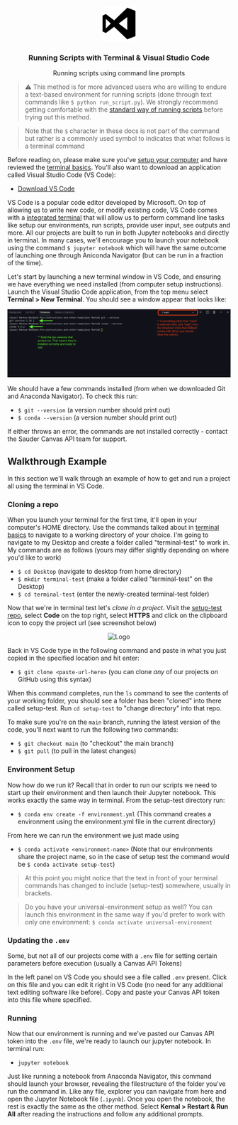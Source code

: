 <br />
<p align="center">
  <div align="center">
    <img src="../imgs/vscode-icon.png" alt="Logo" width="80" height="80">
  </div>

  <h3 align="center">Running Scripts with Terminal & Visual Studio Code</h3>

  <p align="center">
    Running scripts using command line prompts
    <br />
  </p>
</p>

> ⚠️ This method is for more advanced users who are willing to endure a text-based environment for running scripts (done through text commands like `$ python run_script.py`). We strongly recommend getting comfortable with the [standard way of running scripts](running-instructions.md) before trying out this method.

> Note that the `$` character in these docs is not part of the command but rather is a commonly used symbol to indicates that what follows is a terminal command

Before reading on, please make sure you've [setup your computer](computer-setup.md) and have reviewed the [terminal basics](terminal-basics). You'll also want to download an application called Visual Studio Code (VS Code):

- [Download VS Code](https://code.visualstudio.com/download)

VS Code is a popular code editor developed by Microsoft. On top of allowing us to write new code, or modify existing code, VS Code comes with a [integrated terminal](https://code.visualstudio.com/docs/editor/integrated-terminal) that will allow us to perform command line tasks like setup our environments, run scripts, provide user input, see outputs and more. All our projects are built to run in both Jupyter notebooks and directly in terminal. In many cases, we'll encourage you to launch your notebook using the command `$ jupyter notebook` which will have the same outcome of launching one through Aniconda Navigator (but can be run in a fraction of the time).

Let's start by launching a new terminal window in VS Code, and ensuring we have everything we need installed (from computer setup instructions). Launch the Visual Studio Code application, from the top menu select **Terminal > New Terminal**. You should see a window appear that looks like:

<div align="center">
    <img src="../imgs/vscode-terminal.png" alt="Logo" width="600">
</div>

We should have a few commands installed (from when we downloaded Git and Anaconda Navigator). To check this run:

- `$ git --version` (a version number should print out)
- `$ conda --version` (a version number should print out)

If either throws an error, the commands are not installed correctly - contact the Sauder Canvas API team for support.

## Walkthrough Example

In this section we'll walk through an example of how to get and run a project all using the terminal in VS Code.

### Cloning a repo

When you launch your terminal for the first time, it'll open in your computer's HOME directory. Use the commands talked about in [terminal basics](terminal-basics.md) to navigate to a working directory of your choice. I'm going to navigate to my Desktop and create a folder called "terminal-test" to work in. My commands are as follows (yours may differ slightly depending on where you'd like to work)

- `$ cd Desktop` (navigate to desktop from home directory)
- `$ mkdir terminal-test` (make a folder called "terminal-test" on the Desktop)
- `$ cd terminal-test` (enter the newly-created terminal-test folder)

Now that we're in terminal test let's _clone in a project_. Visit the [setup-test repo](https://github.com/saud-learning-services/setup-test), select **Code** on the top right, select **HTTPS** and click on the clipboard icon to copy the project url (see screenshot below)

<div align="center">
    <img src="../imgs/github_desktop/copy-github-link.png" alt="Logo" width="800">
</div>

Back in VS Code type in the following command and paste in what you just copied in the specified location and hit enter:

- `$ git clone <paste-url-here>` (you can clone _any_ of our projects on GitHub using this syntax)

When this command completes, run the `ls` command to see the contents of your working folder, you should see a folder has been "cloned" into there called setup-test. Run `cd setup-test` to "change directory" into that repo.

To make sure you're on the `main` branch, running the latest version of the code, you'll next want to run the following two commands:

- `$ git checkout main` (to "checkout" the main branch)
- `$ git pull` (to pull in the latest changes)

### Environment Setup

Now how do we run it? Recall that in order to run our scripts we need to start up their environment and then launch their Jupyter notebook. This works exactly the same way in terminal. From the setup-test directory run:

- `$ conda env create -f environment.yml` (This command creates a environment using the environment.yml file in the current directory)

From here we can run the environment we just made using

- `$ conda activate <environment-name>` (Note that our environments share the project name, so in the case of setup test the command would be `$ conda activate setup-test`)

> At this point you might notice that the text in front of your terminal commands has changed to include (setup-test) somewhere, usually in brackets.

> Do you have your universal-environment setup as well? You can launch this environment in the same way if you'd prefer to work with only one environment: `$ conda activate universal-environment`

### Updating the `.env`

Some, but not all of our projects come with a `.env` file for setting certain parameters before execution (usually a Canvas API Tokens)

In the left panel on VS Code you should see a file called `.env` present. Click on this file and you can edit it right in VS Code (no need for any additional text editing software like before). Copy and paste your Canvas API token into this file where specified.

### Running

Now that our environment is running and we've pasted our Canvas API token into the `.env` file, we're ready to launch our jupyter notebook. In terminal run:

- `jupyter notebook`

Just like running a notebook from Anaconda Navigator, this command should launch your browser, revealing the filestructure of the folder you've run the command in. Like any file, explorer you can navigate from here and open the Jupyter Notebook file (`.ipynb`). Once you open the notebook, the rest is exactly the same as the other method. Select **Kernal > Restart & Run All** after reading the instructions and follow any additional prompts.
